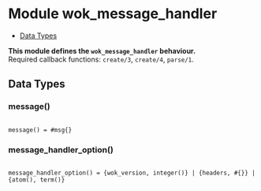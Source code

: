 

# Module wok_message_handler #
* [Data Types](#types)

__This module defines the `wok_message_handler` behaviour.__<br /> Required callback functions: `create/3`, `create/4`, `parse/1`.

<a name="types"></a>

## Data Types ##




### <a name="type-message">message()</a> ###


<pre><code>
message() = #msg{}
</code></pre>




### <a name="type-message_handler_option">message_handler_option()</a> ###


<pre><code>
message_handler_option() = {wok_version, integer()} | {headers, #{}} | {atom(), term()}
</code></pre>

